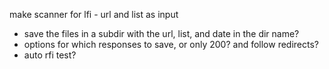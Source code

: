 
 make scanner for lfi - url and list as input
- save the files in a subdir with the url, list, and date in the dir name?
- options for which responses to save, or only 200? and follow redirects?
- auto rfi test?


